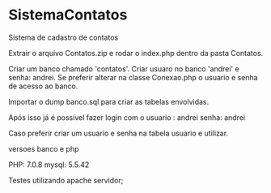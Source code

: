 # SistemaContatos
Sistema de cadastro de contatos

Extrair o arquivo Contatos.zip e rodar o index.php dentro da pasta Contatos.

Criar um banco chamado 'contatos'.
Criar usuaro no banco 'andrei' e senha: andrei. Se preferir alterar na classe Conexao.php o usuario e senha de acesso ao banco.

Importar o dump banco.sql para criar as tabelas envolvidas.

Após isso já é possível fazer login com o usuario : andrei senha: andrei

Caso preferir criar um usuario e senha na tabela usuario e utilizar.

versoes banco e php

PHP: 7.0.8
mysql: 5.5.42

Testes utilizando apache servidor;
